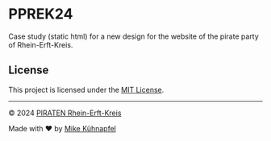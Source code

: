 # PPREK24

Case study (static html) for a new design for the website of the pirate party of Rhein-Erft-Kreis.

## License

This project is licensed under the [MIT License](./LICENSE).

---

&copy; 2024 [PIRATEN Rhein-Erft-Kreis](https://piraten-rek.de)

Made with &#x2764;&#xfe0f; by [Mike Kühnapfel](https://github.com/veyxos)
